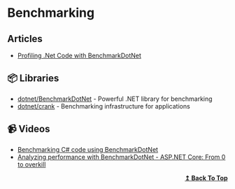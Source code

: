# Benchmarking

## Articles
- [Profiling .Net Code with BenchmarkDotNet](https://adamsitnik.com/ETW-Profiler/)

## 📦 Libraries

- [dotnet/BenchmarkDotNet](https://github.com/dotnet/BenchmarkDotNet) - Powerful .NET library for benchmarking
- [dotnet/crank](https://github.com/dotnet/crank) - Benchmarking infrastructure for applications
## 📹 Videos

- [Benchmarking C# code using BenchmarkDotNet](https://www.youtube.com/watch?v=EWmufbVF2A4)
- [Analyzing performance with BenchmarkDotNet - ASP.NET Core: From 0 to overkill](https://www.youtube.com/watch?v=8JOC8kN_WbU)

<div align="right">
  <b><a href="#contents">↥ Back To Top</a></b>
</div>
